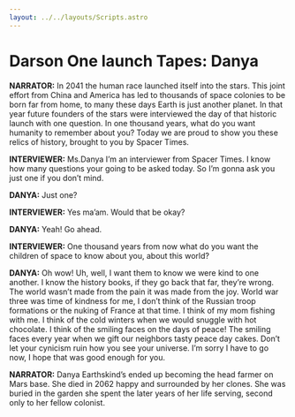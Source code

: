 ```yaml
---
layout: ../../layouts/Scripts.astro
---
```


# Darson One launch Tapes: Danya

**NARRATOR:**
In 2041 the human race launched itself into the stars. This joint effort from China and America has led to thousands of space colonies to be born far from home, to many these days Earth is just another planet. In that year future founders of the stars were interviewed the day of that historic launch with one question. In one thousand years, what do you want humanity to remember about you? Today we are proud to show you these relics of history, brought to you by Spacer Times. 

**INTERVIEWER:**
Ms.Danya I’m an interviewer from Spacer Times. I know how many questions your going to be asked today. So I’m gonna ask you just one if you don’t mind. 

**DANYA:**
Just one? 

**INTERVIEWER:**
Yes ma’am. Would that be okay?

**DANYA:**
Yeah! Go ahead.

**INTERVIEWER:**
One thousand years from now what do you want the children of space to know about you, about this world? 

**DANYA:**
Oh wow! Uh, well, I want them to know we were kind to one another. I know the history books, if they go back that far, they’re wrong. The world wasn’t made from the pain it was made from the joy. World war three was time of kindness for me, I don’t think of the Russian troop formations or the nuking of France at that time. I think of my mom fishing with me. I think of the cold winters when we would snuggle with hot chocolate. I think of the smiling faces on the days of peace! The smiling faces every year when we gift our neighbors tasty peace day cakes. Don’t let your cynicism ruin how you see your universe. I’m sorry I have to go now, I hope that was good enough for you. 

**NARRATOR:**
Danya Earthskind’s ended up becoming the head farmer on Mars base. She died in 2062 happy and surrounded by her clones. She was buried in the garden she spent the later years of her life serving, second only to her fellow colonist. 

